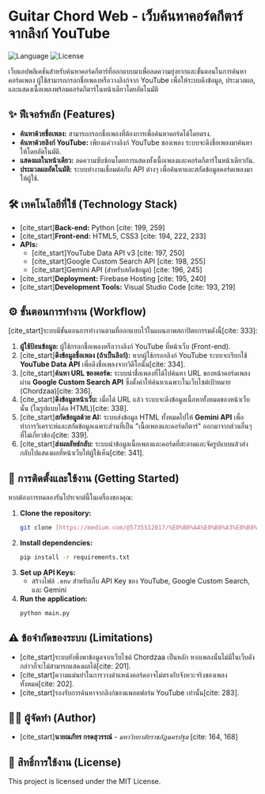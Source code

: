# Guitar Chord Web - เว็บค้นหาคอร์ดกีตาร์จากลิงก์ YouTube

![Language](https://img.shields.io/badge/Language-Python-blue.svg)
![License](https://img.shields.io/badge/License-MIT-green.svg)

เว็บแอปพลิเคชันสำหรับค้นหาคอร์ดกีตาร์ที่ออกแบบมาเพื่อลดความยุ่งยากและขั้นตอนในการค้นหาคอร์ดเพลง ผู้ใช้สามารถกรอกชื่อเพลงหรือวางลิงก์จาก YouTube เพื่อให้ระบบดึงข้อมูล, ประมวลผล, และแสดงเนื้อเพลงพร้อมคอร์ดกีตาร์ในหน้าเดียวโดยอัตโนมัติ



## ✨ ฟีเจอร์หลัก (Features)

- **ค้นหาด้วยชื่อเพลง:** สามารถกรอกชื่อเพลงที่ต้องการเพื่อค้นหาคอร์ดได้โดยตรง.
- **ค้นหาด้วยลิงก์ YouTube:** เพียงแค่วางลิงก์ YouTube ของเพลง ระบบจะดึงชื่อเพลงมาค้นหาให้โดยอัตโนมัติ.
- **แสดงผลในหน้าเดียว:** ลดความซับซ้อนโดยการแสดงทั้งเนื้อเพลงและคอร์ดกีตาร์ในหน้าเดียวกัน.
- **ประมวลผลอัตโนมัติ:** ระบบทำงานเชื่อมต่อกับ API ต่างๆ เพื่อค้นหาและสกัดข้อมูลคอร์ดเพลงมาให้ผู้ใช้.

## 🛠️ เทคโนโลยีที่ใช้ (Technology Stack)

- [cite_start]**Back-end:** Python [cite: 199, 259]
- [cite_start]**Front-end:** HTML5, CSS3 [cite: 194, 222, 233]
- **APIs:**
    - [cite_start]YouTube Data API v3 [cite: 197, 250]
    - [cite_start]Google Custom Search API [cite: 198, 255]
    - [cite_start]Gemini API (สำหรับสกัดข้อมูล) [cite: 196, 245]
- [cite_start]**Deployment:** Firebase Hosting [cite: 195, 240]
- [cite_start]**Development Tools:** Visual Studio Code [cite: 193, 219]

## ⚙️ ขั้นตอนการทำงาน (Workflow)

[cite_start]ระบบมีขั้นตอนการทำงานตามที่ออกแบบไว้ในแผนภาพสถาปัตยกรรมดังนี้[cite: 333]:

1.  **ผู้ใช้ป้อนข้อมูล:** ผู้ใช้กรอกชื่อเพลงหรือวางลิงก์ YouTube ที่หน้าเว็บ (Front-end).
2.  [cite_start]**ดึงข้อมูลชื่อเพลง (ถ้าเป็นลิงก์):** หากผู้ใช้กรอกลิงก์ YouTube ระบบจะเรียกใช้ **YouTube Data API** เพื่อดึงชื่อเพลงจากวิดีโอนั้น[cite: 334].
3.  [cite_start]**ค้นหา URL ของคอร์ด:** ระบบนำชื่อเพลงที่ได้ไปค้นหา URL ของหน้าคอร์ดเพลงผ่าน **Google Custom Search API** ซึ่งตั้งค่าให้ค้นหาเฉพาะในเว็บไซต์เป้าหมาย (Chordzaa)[cite: 336].
4.  [cite_start]**ดึงข้อมูลหน้าเว็บ:** เมื่อได้ URL แล้ว ระบบจะดึงข้อมูลเนื้อหาทั้งหมดของหน้าเว็บนั้น (ในรูปแบบโค้ด HTML)[cite: 338].
5.  [cite_start]**สกัดข้อมูลด้วย AI:** ระบบส่งข้อมูล HTML ทั้งหมดไปให้ **Gemini API** เพื่อทำการวิเคราะห์และสกัดข้อมูลเฉพาะส่วนที่เป็น "เนื้อเพลงและคอร์ดกีตาร์" ออกมาจากส่วนอื่นๆ ที่ไม่เกี่ยวข้อง[cite: 339].
6.  [cite_start]**ส่งผลลัพธ์กลับ:** ระบบนำข้อมูลเนื้อเพลงและคอร์ดที่สะอาดและจัดรูปแบบแล้วส่งกลับไปแสดงผลที่หน้าเว็บให้ผู้ใช้เห็น[cite: 341].

## 🚀 การติดตั้งและใช้งาน (Getting Started)

หากต้องการทดลองรันโปรเจกต์นี้ในเครื่องของคุณ:

1.  **Clone the repository:**
    ```bash
    git clone [https://medium.com/@5735512017/%E0%B8%AA%E0%B8%A3%E0%B8%B8%E0%B8%9B-github-%E0%B8%97%E0%B8%B5%E0%B9%88%E0%B8%88%E0%B8%B3%E0%B9%80%E0%B8%9B%E0%B9%87%E0%B8%99%E0%B8%95%E0%B9%89%E0%B8%AD%E0%B8%87%E0%B8%A3%E0%B8%B9%E0%B9%89-fd0df64cada0](https://medium.com/@5735512017/%E0%B8%AA%E0%B8%A3%E0%B8%B8%E0%B8%9B-github-%E0%B8%97%E0%B8%B5%E0%B9%88%E0%B8%88%E0%B8%B3%E0%B9%80%E0%B8%9B%E0%B9%87%E0%B8%99%E0%B8%95%E0%B9%89%E0%B8%AD%E0%B8%87%E0%B8%A3%E0%B8%B9%E0%B9%89-fd0df64cada0)
    ```
2.  **Install dependencies:**
    ```bash
    pip install -r requirements.txt
    ```
3.  **Set up API Keys:**
    - สร้างไฟล์ `.env` สำหรับเก็บ API Key ของ YouTube, Google Custom Search, และ Gemini
4.  **Run the application:**
    ```bash
    python main.py
    ```

## ⚠️ ข้อจำกัดของระบบ (Limitations)

- [cite_start]ระบบยังพึ่งพาข้อมูลจากเว็บไซต์ Chordzaa เป็นหลัก หากเพลงนั้นไม่มีในเว็บดังกล่าวก็จะไม่สามารถแสดงผลได้[cite: 201].
- [cite_start]ความแม่นยำในการวางตำแหน่งคอร์ดอาจไม่ตรงกับจังหวะจริงของเพลงทั้งหมด[cite: 202].
- [cite_start]รองรับการค้นหาจากลิงก์ของแพลตฟอร์ม YouTube เท่านั้น[cite: 283].

## 👨‍💻 ผู้จัดทำ (Author)

- [cite_start]**นายณภัทร กรดสุวรรณ์** - *มหาวิทยาลัยราชภัฏนครปฐม* [cite: 164, 168]

## 📄 สิทธิ์การใช้งาน (License)

This project is licensed under the MIT License.

